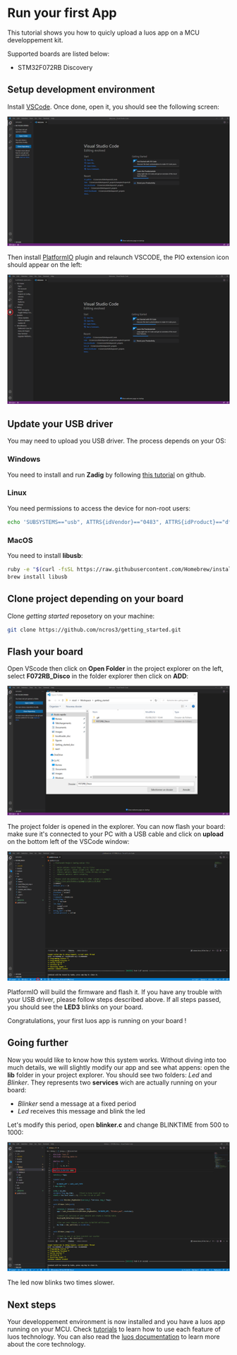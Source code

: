 # Run your first App

This tutorial shows you how to quicly upload a luos app on a MCU developpement kit.

Supported boards are listed below:
- STM32F072RB Discovery

## Setup development environment

Install <a href="https://code.visualstudio.com/" target="_blank">VSCode</a>. Once done, open it, you should see the following screen: 

<p align="center">
  <img src="../../_assets/img/01_getting_started/install_VSCODE.png">
</p>

Then install <a href="https://platformio.org/platformio-ide" target="_blank">PlatformIO</a> plugin and relaunch VSCODE, the PIO extension icon should appear on the left: 

<p align="center">
  <img src="../../_assets/img/01_getting_started/install_PIO.png">
</p>

## Update your USB driver

You may need to upload you USB driver. The process depends on your OS:

### Windows
You need to install and run **Zadig** by following <a href="https://github.com/profezzorn/ProffieOS/wiki/zadig" target="blank_">this tutorial</a> on github.

### Linux
You need permissions to access the device for non-root users:
```bash
echo 'SUBSYSTEMS=="usb", ATTRS{idVendor}=="0483", ATTRS{idProduct}=="df11", GROUP="plugdev", MODE="0666"' > /etc/udev/rules.d/60-luos.rules
```

### MacOS
You need to install **libusb**: 
```bash
ruby -e "$(curl -fsSL https://raw.githubusercontent.com/Homebrew/install/master/install)" < /dev/null 2> /dev/null
brew install libusb
```

## Clone project depending on your board

Clone *getting started* reposetory on your machine: 

```bash
git clone https://github.com/ncros3/getting_started.git
```

## Flash your board

Open VScode then click on **Open Folder** in the project explorer on the left, select **F072RB_Disco** in the folder explorer then click on **ADD**:
<p align="center">
  <img src="../../_assets/img/01_getting_started/Open_project.png">
</p>

The project folder is opened in the explorer. You can now flash your board: make sure it's connected to your PC with a USB cable and click on **upload** on the bottom left of the VSCode window:

<p align="center">
  <img src="../../_assets/img/01_getting_started/Flash_board.png">
</p>

PlatformIO will build the firmware and flash it. If you have any trouble with your USB driver, please follow steps described above. If all steps passed, you should see the **LED3** blinks on your board.

Congratulations, your first luos app is running on your board !

## Going further

Now you would like to know how this system works. Without diving into too much details, we will slightly modify our app and see what appens: open the **lib** folder in your project explorer. You should see two folders: *Led* and *Blinker*. They represents two **services** wich are actually running on your board:
- *Blinker* send a message at a fixed period
- *Led* receives this message and blink the led

Let's modify this period, open **blinker.c** and change BLINKTIME from 500 to 1000:

<p align="center">
  <img src="../../_assets/img/01_getting_started/blinktime.png">
</p>

The led now blinks two times slower.

## Next steps

Your developpement environment is now installed and you have a luos app running on your MCU. Check [tutorials](../tutorials/tutorials.md) to learn how to use each feature of luos technology. You can also read the [luos documentation](../luos-technology/luos_tech.md) to learn more about the core technology.